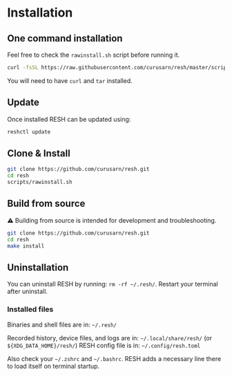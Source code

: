 # Installation

## One command installation

Feel free to check the `rawinstall.sh` script before running it.

```sh
curl -fsSL https://raw.githubusercontent.com/curusarn/resh/master/scripts/rawinstall.sh | sh
```

You will need to have `curl` and `tar` installed.

## Update

Once installed RESH can be updated using:
```sh
reshctl update
```

## Clone & Install

```sh
git clone https://github.com/curusarn/resh.git
cd resh
scripts/rawinstall.sh
```

## Build from source

:warning: Building from source is intended for development and troubleshooting.

```sh
git clone https://github.com/curusarn/resh.git
cd resh
make install
```

## Uninstallation

You can uninstall RESH by running: `rm -rf ~/.resh/`.
Restart your terminal after uninstall.

### Installed files

Binaries and shell files are in: `~/.resh/`

Recorded history, device files, and logs are in: `~/.local/share/resh/` (or `${XDG_DATA_HOME}/resh/`)
RESH config file is in: `~/.config/resh.toml`

Also check your `~/.zshrc` and `~/.bashrc`.
RESH adds a necessary line there to load itself on terminal startup.
